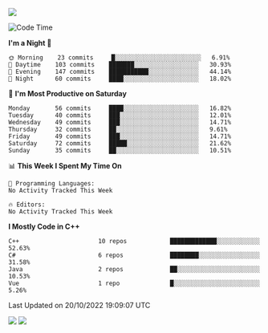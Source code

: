 ![](https://komarev.com/ghpvc/?username=lilpidgey&color=red)
<!--START_SECTION:waka-->
![Code Time](http://img.shields.io/badge/Code%20Time-1%2C353%20hrs%2059%20mins-blue)

**I'm a Night 🦉** 

```text
🌞 Morning    23 commits     █░░░░░░░░░░░░░░░░░░░░░░░░   6.91% 
🌆 Daytime    103 commits    ███████░░░░░░░░░░░░░░░░░░   30.93% 
🌃 Evening    147 commits    ███████████░░░░░░░░░░░░░░   44.14% 
🌙 Night      60 commits     ████░░░░░░░░░░░░░░░░░░░░░   18.02%

```
📅 **I'm Most Productive on Saturday** 

```text
Monday       56 commits     ████░░░░░░░░░░░░░░░░░░░░░   16.82% 
Tuesday      40 commits     ███░░░░░░░░░░░░░░░░░░░░░░   12.01% 
Wednesday    49 commits     ███░░░░░░░░░░░░░░░░░░░░░░   14.71% 
Thursday     32 commits     ██░░░░░░░░░░░░░░░░░░░░░░░   9.61% 
Friday       49 commits     ███░░░░░░░░░░░░░░░░░░░░░░   14.71% 
Saturday     72 commits     █████░░░░░░░░░░░░░░░░░░░░   21.62% 
Sunday       35 commits     ██░░░░░░░░░░░░░░░░░░░░░░░   10.51%

```


📊 **This Week I Spent My Time On** 

```text
💬 Programming Languages: 
No Activity Tracked This Week

🔥 Editors: 
No Activity Tracked This Week

```

**I Mostly Code in C++** 

```text
C++                      10 repos            █████████████░░░░░░░░░░░░   52.63% 
C#                       6 repos             ████████░░░░░░░░░░░░░░░░░   31.58% 
Java                     2 repos             ██░░░░░░░░░░░░░░░░░░░░░░░   10.53% 
Vue                      1 repo              █░░░░░░░░░░░░░░░░░░░░░░░░   5.26%

```



 Last Updated on 20/10/2022 19:09:07 UTC
<!--END_SECTION:waka-->
![](https://hit.yhype.me/github/profile?user_id=42968544)
![](https://komarev.com/ghpvc/?lilpidgey)
